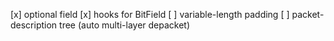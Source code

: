 [x] optional field
[x] hooks for BitField
[ ] variable-length padding
[ ] packet-description tree (auto multi-layer depacket)

